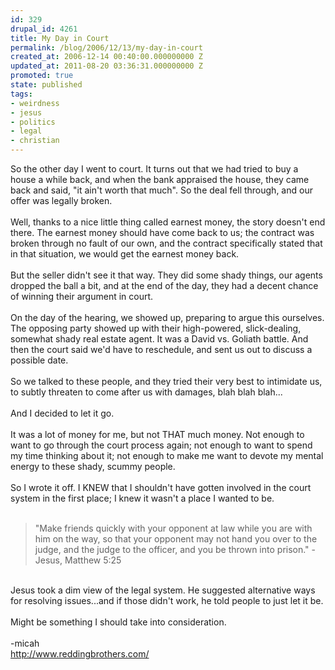 ```yaml
---
id: 329
drupal_id: 4261
title: My Day in Court
permalink: /blog/2006/12/13/my-day-in-court
created_at: 2006-12-14 00:40:00.000000000 Z
updated_at: 2011-08-20 03:36:31.000000000 Z
promoted: true
state: published
tags:
- weirdness
- jesus
- politics
- legal
- christian
---
```

So the other day I went to court. It turns out that we had tried to buy a house a while back, and when the bank appraised the house, they came back and said, "it ain't worth that much". So the deal fell through, and our offer was legally broken.<br /><br />Well, thanks to a nice little thing called earnest money, the story doesn't end there. The earnest money should have come back to us; the contract was broken through no fault of our own, and the contract specifically stated that in that situation, we would get the earnest money back.<br /><br />But the seller didn't see it that way. They did some shady things, our agents dropped the ball a bit, and at the end of the day, they had a decent chance of winning their argument in court.<br /><br />On the day of the hearing, we showed up, preparing to argue this ourselves. The opposing party showed up with their high-powered, slick-dealing, somewhat shady real estate agent. It was a David vs. Goliath battle. And then the court said we'd have to reschedule, and sent us out to discuss a possible date.<br /><br />So we talked to these people, and they tried their very best to intimidate us, to subtly threaten to come after us with damages, blah blah blah...<br /><br />And I decided to let it go.<br /><br />It was a lot of money for me, but not THAT much money. Not enough to want to go through the court process again; not enough to want to spend my time thinking about it; not enough to make me want to devote my mental energy to these shady, scummy people.<br /><br />So I wrote it off. I KNEW that I shouldn't have gotten involved in the court system in the first place; I knew it wasn't a place I wanted to be.<br /><br /><blockquote>"Make friends quickly with your opponent at law while you are with him on the way, so that your opponent may not hand you over to the judge, and the judge to the officer, and you be thrown into prison." - Jesus, Matthew 5:25</blockquote><br />Jesus took a dim view of the legal system. He suggested alternative ways for resolving issues...and if those didn't work, he told people to just let it be.<br /><br />Might be something I should take into consideration.<br /><br />-micah<br /><a href="http://www.reddingbrothers.com/">http://www.reddingbrothers.com/</a>
